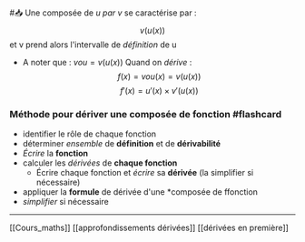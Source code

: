 #📥 Une composée de *u par v* se caractérise par : $$v(u(x))$$ et v prend alors l'intervalle de *définition* de u
- A noter que : $v o u=v(u(x))$
Quand on *dérive* : $$f(x)=v o u(x)=v(u(x))$$$$f'(x)=u'(x) \times v'(u(x))$$
### Méthode pour dériver une composée de fonction #flashcard
- identifier le rôle de chaque fonction
- déterminer *ensemble* de **définition** et de **dérivabilité**
- *Écrire* la **fonction** 
- calculer les *dérivées* de **chaque fonction**
	- Écrire chaque fonction et *écrire* sa **dérivée** (la simplifier si nécessaire)
- appliquer la **formule** de dérivée d'une *composée de ffonction
- *simplifier* si nécessaire 

---
[[Cours_maths]] [[approfondissements dérivées]] [[dérivées en première]]